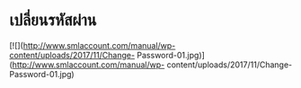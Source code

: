 # เปลี่ยนรหัสผ่าน

[![](http://www.smlaccount.com/manual/wp-content/uploads/2017/11/Change-
Password-01.jpg)](http://www.smlaccount.com/manual/wp-
content/uploads/2017/11/Change-Password-01.jpg)

